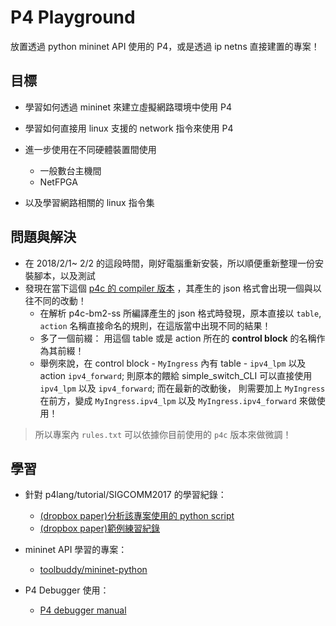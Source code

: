 # P4 Playground

放置透過 python mininet API 使用的 P4，或是透過 ip netns 直接建置的專案！

## 目標

* 學習如何透過 mininet 來建立虛擬網路環境中使用 P4
* 學習如何直接用 linux 支援的 network 指令來使用 P4
* 進一步使用在不同硬體裝置間使用
    * 一般數台主機間
    * NetFPGA

* 以及學習網路相關的 linux 指令集

## 問題與解決

* 在 2018/2/1~ 2/2 的這段時間，剛好電腦重新安裝，所以順便重新整理一份安裝腳本，以及測試
* 發現在當下這個 [p4c 的 compiler 版本](https://github.com/p4lang/p4c/commit/5c61d1f65eeaff53b6755f816bcea28034622c3b) ，其產生的 json 格式會出現一個與以往不同的改動！
    * 在解析 p4c-bm2-ss 所編譯產生的 json 格式時發現，原本直接以 `table`, `action` 名稱直接命名的規則，在這版當中出現不同的結果！
    * 多了一個前綴： 用這個 table 或是 action 所在的 **control block** 的名稱作為其前綴！
    * 舉例來說，在 control block - `MyIngress` 內有 table - `ipv4_lpm` 以及 action `ipv4_forward`; 則原本的餵給 simple_switch_CLI 可以直接使用 `ipv4_lpm` 以及  `ipv4_forward`; 而在最新的改動後， 則需要加上 `MyIngress` 在前方，變成 `MyIngress.ipv4_lpm` 以及 `MyIngress.ipv4_forward` 來做使用！
> 所以專案內 `rules.txt` 可以依據你目前使用的 `p4c` 版本來做微調！

## 學習

* 針對 p4lang/tutorial/SIGCOMM2017 的學習紀錄：
    * [(dropbox paper)分析該專案使用的 python script](https://paper.dropbox.com/doc/P4-Tutorial-Python-Script-ERSVmVruRIjcoiFlUpj4T)
    * [(dropbox paper)範例練習紀錄](https://paper.dropbox.com/doc/SIGCOMM-2017-P4-Tutorial-FRFhXsQ8biI6uSeYIRhHn)
    
* mininet API 學習的專案：
    * [toolbuddy/mininet-python](https://github.com/toolbuddy/mininet-python)

* P4 Debugger 使用：
    * [P4 debugger manual](https://github.com/p4lang/behavioral-model/blob/master/docs/p4dbg_user_guide.md)